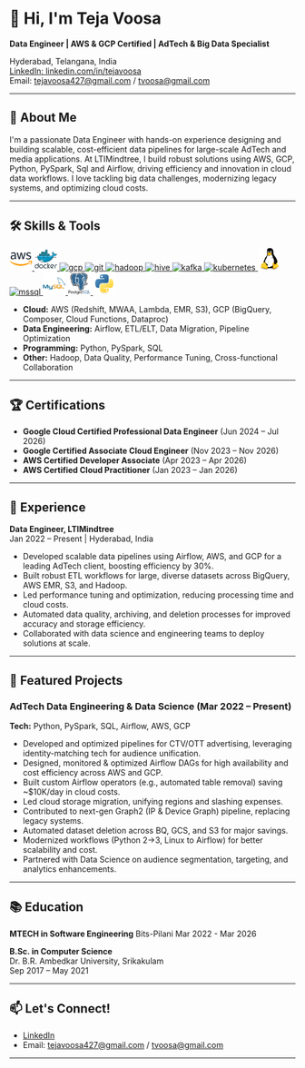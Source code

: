 # 👋 Hi, I'm Teja Voosa

**Data Engineer | AWS & GCP Certified | AdTech & Big Data Specialist**

Hyderabad, Telangana, India  
[LinkedIn: linkedin.com/in/tejavoosa](https://linkedin.com/in/tejavoosa)  
Email: tejavoosa427@gmail.com / tvoosa@gmail.com

---

## 🚀 About Me

I'm a passionate Data Engineer with hands-on experience designing and building scalable, cost-efficient data pipelines for large-scale AdTech and media applications. At LTIMindtree, I build robust solutions using AWS, GCP, Python, PySpark, Sql and Airflow, driving efficiency and innovation in cloud data workflows. I love tackling big data challenges, modernizing legacy systems, and optimizing cloud costs.

---

## 🛠️ Skills & Tools
<p align="left"> <a href="https://aws.amazon.com" target="_blank" rel="noreferrer"> <img src="https://raw.githubusercontent.com/devicons/devicon/master/icons/amazonwebservices/amazonwebservices-original-wordmark.svg" alt="aws" width="40" height="40"/> </a> <a href="https://www.docker.com/" target="_blank" rel="noreferrer"> <img src="https://raw.githubusercontent.com/devicons/devicon/master/icons/docker/docker-original-wordmark.svg" alt="docker" width="40" height="40"/> </a> <a href="https://cloud.google.com" target="_blank" rel="noreferrer"> <img src="https://www.vectorlogo.zone/logos/google_cloud/google_cloud-icon.svg" alt="gcp" width="40" height="40"/> </a> <a href="https://git-scm.com/" target="_blank" rel="noreferrer"> <img src="https://www.vectorlogo.zone/logos/git-scm/git-scm-icon.svg" alt="git" width="40" height="40"/> </a> <a href="https://hadoop.apache.org/" target="_blank" rel="noreferrer"> <img src="https://www.vectorlogo.zone/logos/apache_hadoop/apache_hadoop-icon.svg" alt="hadoop" width="40" height="40"/> </a> <a href="https://hive.apache.org/" target="_blank" rel="noreferrer"> <img src="https://www.vectorlogo.zone/logos/apache_hive/apache_hive-icon.svg" alt="hive" width="40" height="40"/> </a> <a href="https://kafka.apache.org/" target="_blank" rel="noreferrer"> <img src="https://www.vectorlogo.zone/logos/apache_kafka/apache_kafka-icon.svg" alt="kafka" width="40" height="40"/> </a> <a href="https://kubernetes.io" target="_blank" rel="noreferrer"> <img src="https://www.vectorlogo.zone/logos/kubernetes/kubernetes-icon.svg" alt="kubernetes" width="40" height="40"/> </a> <a href="https://www.linux.org/" target="_blank" rel="noreferrer"> <img src="https://raw.githubusercontent.com/devicons/devicon/master/icons/linux/linux-original.svg" alt="linux" width="40" height="40"/> </a> <a href="https://www.microsoft.com/en-us/sql-server" target="_blank" rel="noreferrer"> <img src="https://www.svgrepo.com/show/303229/microsoft-sql-server-logo.svg" alt="mssql" width="40" height="40"/> </a> <a href="https://www.mysql.com/" target="_blank" rel="noreferrer"> <img src="https://raw.githubusercontent.com/devicons/devicon/master/icons/mysql/mysql-original-wordmark.svg" alt="mysql" width="40" height="40"/> </a> <a href="https://www.postgresql.org" target="_blank" rel="noreferrer"> <img src="https://raw.githubusercontent.com/devicons/devicon/master/icons/postgresql/postgresql-original-wordmark.svg" alt="postgresql" width="40" height="40"/> </a> <a href="https://www.python.org" target="_blank" rel="noreferrer"> <img src="https://raw.githubusercontent.com/devicons/devicon/master/icons/python/python-original.svg" alt="python" width="40" height="40"/> </a> </p>

- **Cloud:** AWS (Redshift, MWAA, Lambda, EMR, S3), GCP (BigQuery, Composer, Cloud Functions, Dataproc)
- **Data Engineering:** Airflow, ETL/ELT, Data Migration, Pipeline Optimization
- **Programming:** Python, PySpark, SQL
- **Other:** Hadoop, Data Quality, Performance Tuning, Cross-functional Collaboration

---

## 🏆 Certifications

- **Google Cloud Certified Professional Data Engineer** (Jun 2024 – Jul 2026)
- **Google Certified Associate Cloud Engineer** (Nov 2023 – Nov 2026)
- **AWS Certified Developer Associate** (Apr 2023 – Apr 2026)
- **AWS Certified Cloud Practitioner** (Jan 2023 – Jan 2026)

---

## 💼 Experience

**Data Engineer, LTIMindtree**  
Jan 2022 – Present | Hyderabad, India

- Developed scalable data pipelines using Airflow, AWS, and GCP for a leading AdTech client, boosting efficiency by 30%.
- Built robust ETL workflows for large, diverse datasets across BigQuery, AWS EMR, S3, and Hadoop.
- Led performance tuning and optimization, reducing processing time and cloud costs.
- Automated data quality, archiving, and deletion processes for improved accuracy and storage efficiency.
- Collaborated with data science and engineering teams to deploy solutions at scale.

---

## 🌟 Featured Projects

### AdTech Data Engineering & Data Science (Mar 2022 – Present)
**Tech:** Python, PySpark, SQL, Airflow, AWS, GCP

- Developed and optimized pipelines for CTV/OTT advertising, leveraging identity-matching tech for audience unification.
- Designed, monitored & optimized Airflow DAGs for high availability and cost efficiency across AWS and GCP.
- Built custom Airflow operators (e.g., automated table removal) saving ~$10K/day in cloud costs.
- Led cloud storage migration, unifying regions and slashing expenses.
- Contributed to next-gen Graph2 (IP & Device Graph) pipeline, replacing legacy systems.
- Automated dataset deletion across BQ, GCS, and S3 for major savings.
- Modernized workflows (Python 2→3, Linux to Airflow) for better scalability and cost.
- Partnered with Data Science on audience segmentation, targeting, and analytics enhancements.

---

## 📚 Education
**MTECH in Software Engineering**
Bits-Pilani
Mar 2022 - Mar 2026

**B.Sc. in Computer Science**  
Dr. B.R. Ambedkar University, Srikakulam  
Sep 2017 – May 2021

---

## 📫 Let's Connect!

- [LinkedIn](https://linkedin.com/in/tejavoosa)
- Email: tejavoosa427@gmail.com / tvoosa@gmail.com

---

<!--
⭐ Fun fact: I enjoy solving cloud cost puzzles and optimizing data workflows for scale and speed!
-->

